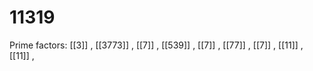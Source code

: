 # 11319

Prime factors: [[3]] , [[3773]] , [[7]] , [[539]] , [[7]] , [[77]] , [[7]] , [[11]] , [[11]] , 